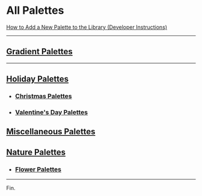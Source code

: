 # All Palettes

[How to Add a New Palette to the Library (Developer Instructions)](./add-new-palette.md)

----

## [Gradient Palettes](./gradient-palettes.md)

----

## [Holiday Palettes](./holiday/holiday-palettes.md)
  * ### [Christmas Palettes](./holiday/christmas/christmas-palettes.md)
  * ### [Valentine's Day Palettes](./holiday/valentines-day/valentines-day-palettes.md)

## [Miscellaneous Palettes](./miscellaneous/miscellaneous-palettes.md)

## [Nature Palettes](./nature/nature-palettes.md)
  * ### [Flower Palettes](./nature/flower/flower-palettes.md)

----

Fin.
